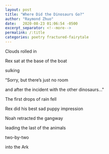 ```yaml
---
layout: post
title: "Where Did the Dinosaurs Go?"
author: "Raymond Zhuo"
date:   2020-08-23 01:06:54 -0500
excerpt_separator: <!--more-->
permalink: /:title
categories: poetry fractured-fairytale
---
```


Clouds rolled in

Rex sat at the base of the boat

sulking<!--more-->


“Sorry, but there’s just no room

and after the incident with the other dinosaurs..."


The first drops of rain fell

Rex did his best sad puppy impression

Noah retracted the gangway

leading the last of the animals 

two-by-two 

into the Ark
